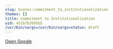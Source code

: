 ```yaml
---
slug: Scenes:commitment_to_institutionalization
themes: []
title: Commitment to Institutionalization
uid: 451b7b2695b5
/usr/bin/xargs=/usr/bin/xargs=status: draft
---
```

[Open Google](https://google.com)
